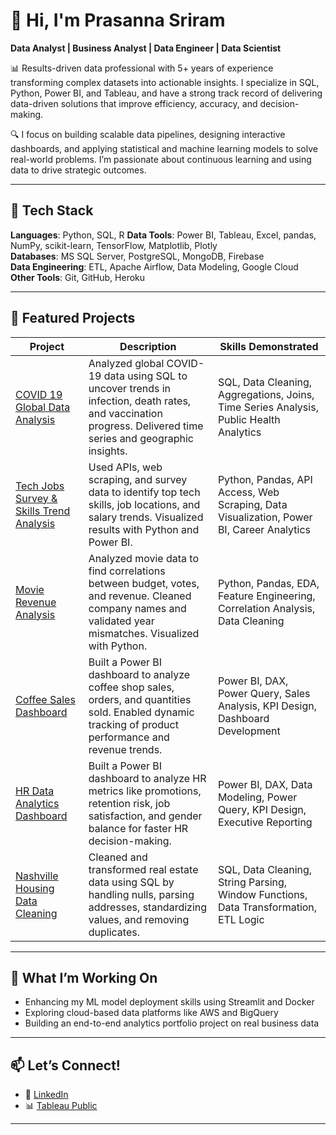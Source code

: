 # 👋 Hi, I'm Prasanna Sriram

**Data Analyst | Business Analyst | Data Engineer | Data Scientist**

📊 Results-driven data professional with 5+ years of experience transforming complex datasets into actionable insights. I specialize in SQL, Python, Power BI, and Tableau, and have a strong track record of delivering data-driven solutions that improve efficiency, accuracy, and decision-making.

🔍 I focus on building scalable data pipelines, designing interactive dashboards, and applying statistical and machine learning models to solve real-world problems. I’m passionate about continuous learning and using data to drive strategic outcomes.

---

## 🔧 Tech Stack

**Languages**: Python, SQL, R
**Data Tools**: Power BI, Tableau, Excel, pandas, NumPy, scikit-learn, TensorFlow, Matplotlib, Plotly  
**Databases**: MS SQL Server, PostgreSQL, MongoDB, Firebase  
**Data Engineering**: ETL, Apache Airflow, Data Modeling, Google Cloud  
**Other Tools**: Git, GitHub, Heroku  

---

## 📁 Featured Projects

| Project | Description | Skills Demonstrated |
|--------|-------------|---------------------|
| [COVID 19 Global Data Analysis](https://github.com/prasanna-sriram/covid19-global-data-analysis) | Analyzed global COVID-19 data using SQL to uncover trends in infection, death rates, and vaccination progress. Delivered time series and geographic insights. | SQL, Data Cleaning, Aggregations, Joins, Time Series Analysis, Public Health Analytics |
| [Tech Jobs Survey & Skills Trend Analysis](https://github.com/prasanna-sriram/tech-jobs-survey-analysis) | Used APIs, web scraping, and survey data to identify top tech skills, job locations, and salary trends. Visualized results with Python and Power BI. | Python, Pandas, API Access, Web Scraping, Data Visualization, Power BI, Career Analytics |
| [Movie Revenue Analysis](https://github.com/prasanna-sriram/movie-revenue-analysis) | Analyzed movie data to find correlations between budget, votes, and revenue. Cleaned company names and validated year mismatches. Visualized with Python. | Python, Pandas, EDA, Feature Engineering, Correlation Analysis, Data Cleaning |
| [Coffee Sales Dashboard](https://github.com/prasanna-sriram/coffee-sales-analysis) | Built a Power BI dashboard to analyze coffee shop sales, orders, and quantities sold. Enabled dynamic tracking of product performance and revenue trends. | Power BI, DAX, Power Query, Sales Analysis, KPI Design, Dashboard Development |
| [HR Data Analytics Dashboard](https://github.com/prasanna-sriram/hr-data-analysis) | Built a Power BI dashboard to analyze HR metrics like promotions, retention risk, job satisfaction, and gender balance for faster HR decision-making. | Power BI, DAX, Data Modeling, Power Query, KPI Design, Executive Reporting |
| [Nashville Housing Data Cleaning](https://github.com/prasanna-sriram/nashville-housing-data) | Cleaned and transformed real estate data using SQL by handling nulls, parsing addresses, standardizing values, and removing duplicates. | SQL, Data Cleaning, String Parsing, Window Functions, Data Transformation, ETL Logic |

---

## 🧠 What I’m Working On

- Enhancing my ML model deployment skills using Streamlit and Docker  
- Exploring cloud-based data platforms like AWS and BigQuery  
- Building an end-to-end analytics portfolio project on real business data  

---

## 📫 Let’s Connect!

- 💼 [LinkedIn](https://www.linkedin.com/in/prasanna-sriram/)  
- 📊 [Tableau Public](https://public.tableau.com/app/profile/prasanna.sriram.ps)

---
